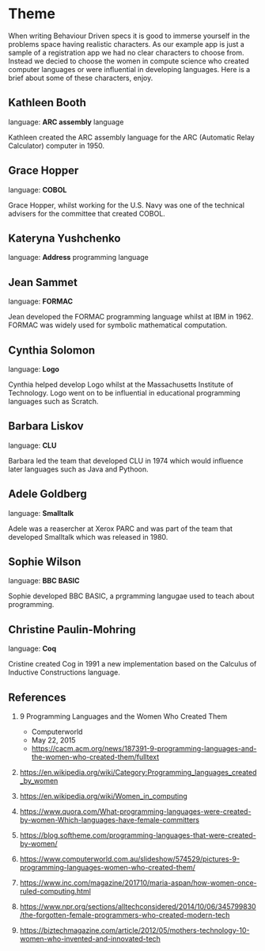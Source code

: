 # Theme

When writing Behaviour Driven specs it is good to immerse yourself in the problems space 
having realistic characters. As our example app is just a sample of a registration app we 
had no clear characters to choose from. Instead we decied to choose the women in compute 
science who created computer languages or were influential in developing languages. Here 
is a brief about some of these characters, enjoy.

## Kathleen Booth

language: **ARC assembly** language

Kathleen created the ARC assembly language for the ARC (Automatic Relay Calculator) computer 
in 1950.

## Grace Hopper

language: **COBOL**

Grace Hopper, whilst working for the U.S. Navy was one of the technical advisers for the 
committee that created COBOL.

## Kateryna Yushchenko

language: **Address** programming language

## Jean Sammet

language: **FORMAC**

Jean developed the FORMAC programming language whilst at IBM in 1962. FORMAC was widely 
used for symbolic mathematical computation.

## Cynthia Solomon

language: **Logo**

Cynthia helped develop Logo whilst at the Massachusetts Institute of Technology. Logo 
went on to be influential in educational programming languages such as Scratch.

## Barbara Liskov

language: **CLU**

Barbara led the team that developed CLU in 1974 which would influence later languages 
such as Java and Pythoon.

## Adele Goldberg

language: **Smalltalk**

Adele was a reasercher at Xerox PARC and was part of the team that developed Smalltalk 
which was released in 1980.

## Sophie Wilson

language: **BBC BASIC**

Sophie developed BBC BASIC, a prgramming langugae used to teach about programming.

## Christine Paulin-Mohring

language: **Coq**

Cristine created Cog in 1991 a new implementation based on the Calculus of Inductive 
Constructions language.

## References

1. 9 Programming Languages and the Women Who Created Them
    - Computerworld
    - May 22, 2015
    - https://cacm.acm.org/news/187391-9-programming-languages-and-the-women-who-created-them/fulltext

1. https://en.wikipedia.org/wiki/Category:Programming_languages_created_by_women

1. https://en.wikipedia.org/wiki/Women_in_computing

1. https://www.quora.com/What-programming-languages-were-created-by-women-Which-languages-have-female-committers

1. https://blog.softheme.com/programming-languages-that-were-created-by-women/

1. https://www.computerworld.com.au/slideshow/574529/pictures-9-programming-languages-women-who-created-them/

1. https://www.inc.com/magazine/201710/maria-aspan/how-women-once-ruled-computing.html

1. https://www.npr.org/sections/alltechconsidered/2014/10/06/345799830/the-forgotten-female-programmers-who-created-modern-tech

1. https://biztechmagazine.com/article/2012/05/mothers-technology-10-women-who-invented-and-innovated-tech
